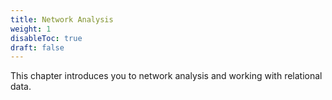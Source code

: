 ```yaml
---
title: Network Analysis
weight: 1
disableToc: true
draft: false
---
```


This chapter introduces you to network analysis and working with relational data.